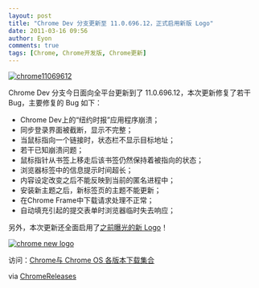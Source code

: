 ```yaml
---
layout: post
title: "Chrome Dev 分支更新至 11.0.696.12，正式启用新版 Logo"
date: 2011-03-16 09:56
author: Eyon
comments: true
tags: [Chrome, Chrome开发版, Chrome更新]
---
```

<a href="http://img.chromi.org/2011/03/chrome11069612.png">![](http://img.chromi.org/2011/03/chrome11069612.png "chrome11069612")</a>

Chrome Dev 分支今日面向全平台更新到了 11.0.696.12，本次更新修复了若干 Bug，主要修复的 Bug 如下：


*   Chrome Dev上的“纽约时报”应用程序崩溃；
*   同步登录界面被截断，显示不完整；
*   当鼠标指向一个链接时，状态栏不显示目标地址；
*   若干已知崩溃问题；
*   鼠标指针从书签上移走后该书签仍然保持着被指向的状态；
*   浏览器标签中的信息提示时间超长；
*   内容设定改变之后不能反映到当前的匿名进程中；
*   安装新主题之后，新标签页的主题不能更新；
*   在Chrome Frame中下载请求处理不正常；
*   自动填充引起的提交表单时浏览器临时失去响应；

另外，本次更新还全面启用了[之前曝光的新 Logo](http://www.chromi.org/archives/10871)！

<a href="http://img.chromi.org/2011/03/chrome-new-logo.png">![](http://img.chromi.org/2011/03/chrome-new-logo.png "chrome new logo")</a>

访问：[Chrome与 Chrome OS 各版本下载集合](http://www.chromi.org/chromedownload)

via [ChromeReleases](http://googlechromereleases.blogspot.com/2011/03/dev-channel-update_15.html)
